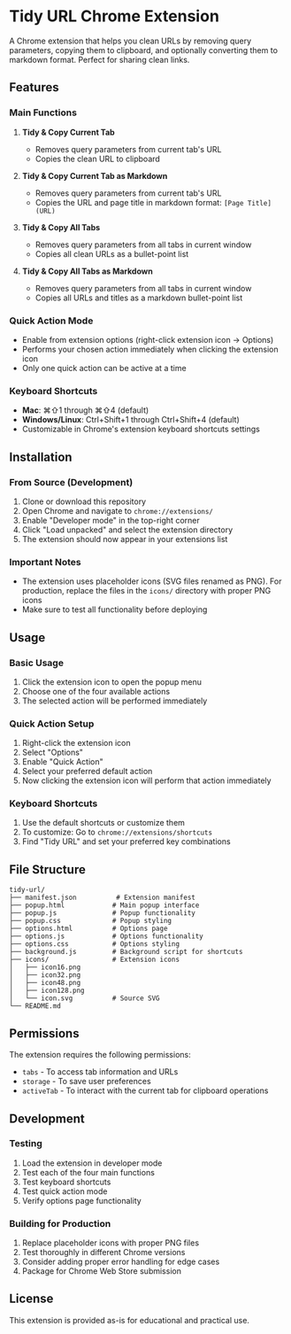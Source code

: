 # Tidy URL Chrome Extension

A Chrome extension that helps you clean URLs by removing query parameters, copying them to clipboard, and optionally converting them to markdown format. Perfect for sharing clean links.

## Features

### Main Functions

1. **Tidy & Copy Current Tab**
   - Removes query parameters from current tab's URL
   - Copies the clean URL to clipboard

2. **Tidy & Copy Current Tab as Markdown**
   - Removes query parameters from current tab's URL
   - Copies the URL and page title in markdown format: `[Page Title](URL)`

3. **Tidy & Copy All Tabs**
   - Removes query parameters from all tabs in current window
   - Copies all clean URLs as a bullet-point list

4. **Tidy & Copy All Tabs as Markdown**
   - Removes query parameters from all tabs in current window
   - Copies all URLs and titles as a markdown bullet-point list

### Quick Action Mode

- Enable from extension options (right-click extension icon → Options)
- Performs your chosen action immediately when clicking the extension icon
- Only one quick action can be active at a time

### Keyboard Shortcuts

- **Mac**: ⌘⇧1 through ⌘⇧4 (default)
- **Windows/Linux**: Ctrl+Shift+1 through Ctrl+Shift+4 (default)
- Customizable in Chrome's extension keyboard shortcuts settings

## Installation

### From Source (Development)

1. Clone or download this repository
2. Open Chrome and navigate to `chrome://extensions/`
3. Enable "Developer mode" in the top-right corner
4. Click "Load unpacked" and select the extension directory
5. The extension should now appear in your extensions list

### Important Notes

- The extension uses placeholder icons (SVG files renamed as PNG). For production, replace the files in the `icons/` directory with proper PNG icons
- Make sure to test all functionality before deploying

## Usage

### Basic Usage
1. Click the extension icon to open the popup menu
2. Choose one of the four available actions
3. The selected action will be performed immediately

### Quick Action Setup
1. Right-click the extension icon
2. Select "Options"
3. Enable "Quick Action"
4. Select your preferred default action
5. Now clicking the extension icon will perform that action immediately

### Keyboard Shortcuts
1. Use the default shortcuts or customize them
2. To customize: Go to `chrome://extensions/shortcuts`
3. Find "Tidy URL" and set your preferred key combinations

## File Structure

```
tidy-url/
├── manifest.json          # Extension manifest
├── popup.html            # Main popup interface
├── popup.js              # Popup functionality
├── popup.css             # Popup styling
├── options.html          # Options page
├── options.js            # Options functionality
├── options.css           # Options styling
├── background.js         # Background script for shortcuts
├── icons/                # Extension icons
│   ├── icon16.png
│   ├── icon32.png
│   ├── icon48.png
│   ├── icon128.png
│   └── icon.svg          # Source SVG
└── README.md
```

## Permissions

The extension requires the following permissions:
- `tabs` - To access tab information and URLs
- `storage` - To save user preferences
- `activeTab` - To interact with the current tab for clipboard operations

## Development

### Testing
1. Load the extension in developer mode
2. Test each of the four main functions
3. Test keyboard shortcuts
4. Test quick action mode
5. Verify options page functionality

### Building for Production
1. Replace placeholder icons with proper PNG files
2. Test thoroughly in different Chrome versions
3. Consider adding proper error handling for edge cases
4. Package for Chrome Web Store submission

## License

This extension is provided as-is for educational and practical use.
